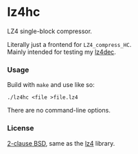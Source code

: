 # lz4hc

LZ4 single-block compressor.

Literally just a frontend for `LZ4_compress_HC`.  
Mainly intended for testing my [lz4dec](https://github.com/Siguza/lz4dec).

### Usage

Build with `make` and use like so:

    ./lz4hc <file >file.lz4

There are no command-line options.

### License

[2-clause BSD](https://github.com/Siguza/lz4hc/blob/master/LICENSE), same as the [lz4](https://github.com/lz4/lz4) library.

